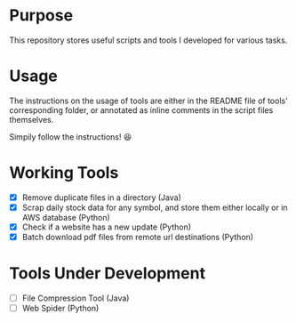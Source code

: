 # Purpose
This repository stores useful scripts and tools I developed for various tasks.

# Usage
The instructions on the usage of tools are either in the README file of tools' corresponding folder, or annotated as inline comments in the script files themselves.

Simpily follow the instructions! :satisfied: 

# Working Tools
- [x] Remove duplicate files in a directory (Java)
- [x] Scrap daily stock data for any symbol, and store them either locally or in AWS database (Python)
- [x] Check if a website has a new update (Python)
- [x] Batch download pdf files from remote url destinations (Python)

# Tools Under Development
- [ ] File Compression Tool (Java)
- [ ] Web Spider (Python)